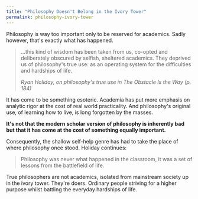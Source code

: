 ```yaml
---
title: "Philosophy Doesn't Belong in the Ivory Tower"
permalink: philosophy-ivory-tower
---
```

Philosophy is way too important only to be reserved for academics. Sadly however, that's exactly what has happened.

> ...this kind of wisdom has been taken from us, co-opted and deliberately obscured by selfish, sheltered academics. They deprived us of philosophy's true use: as an operating system for the difficulties and hardships of life.
> 
> <cite>Ryan Holiday, on philosophy's true use in The Obstacle Is the Way (p. 184)</cite>

It has come to be something esoteric. Academia has put more emphasis on analytic rigor at the cost of real world practicality. And philosophy's original use, of learning how to live, is long forgotten by the masses.

**It's not that the modern scholar version of philosophy is inherently bad but that it has come at the cost of something equally important.**

Consequently, the shallow self-help genre has had to take the place of where philosophy once stood. Holiday continues:

> Philosophy was never what happened in the classroom, it was a set of lessons from the battlefield of life.

True philosophers are not academics, isolated from mainstream society up in the ivory tower. They're doers. Ordinary people striving for a higher purpose whilst battling the everyday hardships of life.